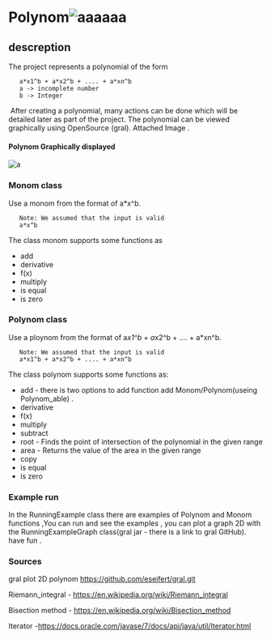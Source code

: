 

# Polynom![aaaaaa](https://user-images.githubusercontent.com/44754325/50425241-2cf89900-087b-11e9-867e-e08dd8eb3253.jpg)

## descreption
The project represents a polynomial of the form
```
   a*x1^b + a*x2^b + .... + a*xn^b
   a -> incomplete number
   b -> Integer  
```
 After creating a polynomial, many actions can be done which will be detailed later as part of the project.
The polynomial can be viewed graphically using OpenSource (gral).
Attached Image .
#### Polynom Graphically displayed
![a](https://user-images.githubusercontent.com/44754325/50425276-adb79500-087b-11e9-80cf-c1a4b29ace8b.png)
### Monom class
Use a monom from the format of a*x^b.
```
   Note: We assumed that the input is valid
   a*x^b
```
The class monom supports some functions as
- add
- derivative
- f(x)
- multiply
- is equal
- is zero
### Polynom class
Use a ploynom from the format of a*x1^b + a*x2^b + .... + a*xn^b.
```
   Note: We assumed that the input is valid
   a*x1^b + a*x2^b + .... + a*xn^b
```
The class polynom supports some functions as:
- add - there is two options to add function add Monom/Polynom(useing Polynom_able) . 
- derivative 
- f(x)
- multiply 
- subtract 
- root - Finds the point of intersection of the polynomial in the given range
- area - Returns the value of the area in the given range
- copy
- is equal 
- is zero
### Example run
In the RunningExample class there are examples of Polynom and Monom functions
,You can run and see the examples , you can plot a graph 2D with the RunningExampleGraph class(gral jar - there is a link to gral GitHub).
have fun .

### Sources
gral plot 2D polynom https://github.com/eseifert/gral.git

Riemann_integral  - https://en.wikipedia.org/wiki/Riemann_integral 

Bisection method - https://en.wikipedia.org/wiki/Bisection_method

Iterator -https://docs.oracle.com/javase/7/docs/api/java/util/Iterator.html

